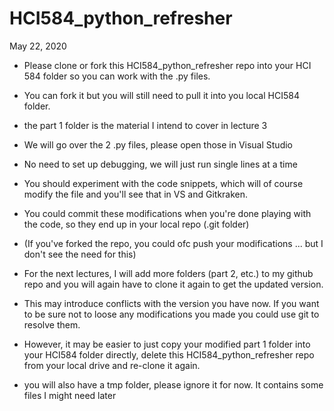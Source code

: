 # HCI584_python_refresher

May 22, 2020
- Please clone or fork this HCI584_python_refresher repo into your HCI 584 folder so you can work with the .py files. 
- You can fork it but you will still need to pull it into you local HCI584 folder.
- the part 1 folder is the material I intend to cover in lecture 3
- We will go over the 2 .py files, please open those in Visual Studio
- No need to set up debugging, we will just run single lines at a time
- You should experiment with the code snippets, which will of course modify the file and you'll see that in VS and Gitkraken. 
- You could commit these modifications when you're done playing with the code, so they end up in your local repo (.git folder)
- (If you've forked the repo, you could ofc push your modifications ... but I don't see the need for this)


- For the next lectures, I will add more folders (part 2, etc.) to my github repo and you will again have to clone it again to get the updated version.
- This may introduce conflicts with the version you have now. If you want to be sure not to loose any modifications you made you could use git to resolve them. 
- However, it may be easier to just copy your modified part 1 folder into your HCI584 folder directly, delete this HCI584_python_refresher repo from your local drive and re-clone it again.


- you will also have a tmp folder, please ignore it for now. It contains some files I might need later


